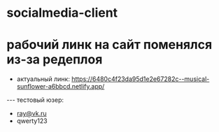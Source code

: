 # socialmedia-client
# рабочий линк на сайт поменялся из-за редеплоя
- актуальный линк: https://6480c4f23da95d1e2e67282c--musical-sunflower-a6bbcd.netlify.app/

--- тестовый юзер: 
- ray@vk.ru
- qwerty123
